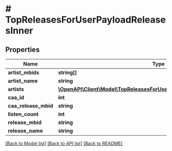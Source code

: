 # # TopReleasesForUserPayloadReleasesInner

## Properties

Name | Type | Description | Notes
------------ | ------------- | ------------- | -------------
**artist_mbids** | **string[]** |  | [optional]
**artist_name** | **string** |  | [optional]
**artists** | [**\OpenAPI\Client\Model\TopReleasesForUserPayloadReleasesInnerArtistsInner[]**](TopReleasesForUserPayloadReleasesInnerArtistsInner.md) |  | [optional]
**caa_id** | **int** |  | [optional]
**caa_release_mbid** | **string** |  | [optional]
**listen_count** | **int** |  | [optional]
**release_mbid** | **string** |  | [optional]
**release_name** | **string** |  | [optional]

[[Back to Model list]](../../README.md#models) [[Back to API list]](../../README.md#endpoints) [[Back to README]](../../README.md)
